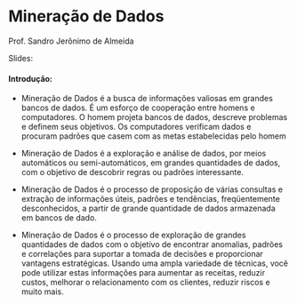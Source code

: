 # Mineração de Dados

Prof. Sandro Jerônimo de Almeida

Slides: 

#### Introdução:

- Mineração de Dados é a busca de informações valiosas em grandes bancos de dados. É um esforço de cooperação entre homens e computadores. O homem projeta bancos de dados, descreve problemas e definem seus objetivos. Os computadores verificam dados e procuram padrões que casem com as metas estabelecidas pelo homem

- Mineração de Dados é a exploração e análise de dados, por meios automáticos  ou semi-automáticos, em grandes quantidades de dados, com o objetivo de descobrir regras ou padrões interessante.

- Mineração de Dados é o processo de proposição de várias consultas e extração de informações úteis, padrões e tendências, freqüentemente desconhecidos, a partir de grande quantidade de dados armazenada em bancos de dado.

- Mineração de Dados é o processo de exploração de grandes quantidades de dados com o objetivo de encontrar anomalias, padrões e correlações para suportar a tomada de decisões e proporcionar vantagens estratégicas. Usando uma ampla variedade de técnicas, você pode utilizar estas informações para aumentar as receitas, reduzir custos, melhorar o relacionamento com os clientes, reduzir riscos e muito mais.

